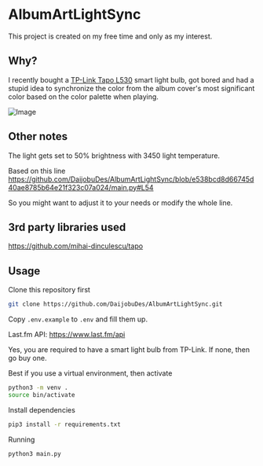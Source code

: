 # AlbumArtLightSync

This project is created on my free time and only as my interest.

## Why?

I recently bought a [TP-Link Tapo L530](https://www.tp-link.com/ph/home-networking/smart-bulb/tapo-l530e/) smart light bulb, got bored and
had a stupid idea to synchronize the color from the album cover's most significant color based on the color palette when playing.

![Image](https://static.tp-link.com/01_1598337266170q.jpg)

## Other notes

The light gets set to 50% brightness with 3450 light temperature.

Based on this line <https://github.com/DaijobuDes/AlbumArtLightSync/blob/e538bcd8d66745d40ae8785b64e21f323c07a024/main.py#L54>

So you might want to adjust it to your needs or modify the whole line.

## 3rd party libraries used

<https://github.com/mihai-dinculescu/tapo>

## Usage

Clone this repository first

```sh
git clone https://github.com/DaijobuDes/AlbumArtLightSync.git
```

Copy `.env.example` to `.env` and fill them up.

Last.fm API: <https://www.last.fm/api>

Yes, you are required to have a smart light bulb from TP-Link. If none, then
go buy one.

Best if you use a virtual environment, then activate

```sh
python3 -m venv .
source bin/activate
```

Install dependencies

```sh
pip3 install -r requirements.txt
```

Running

```sh
python3 main.py
```

